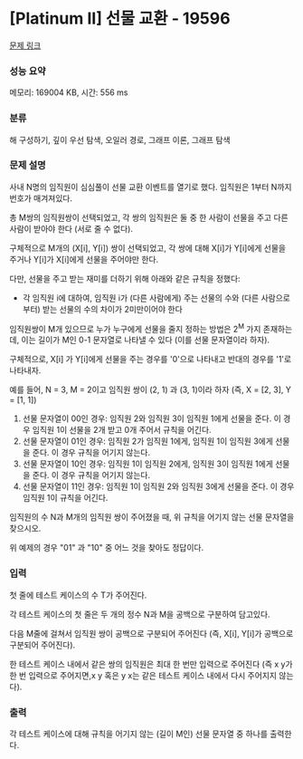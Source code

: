 # [Platinum II] 선물 교환 - 19596 

[문제 링크](https://www.acmicpc.net/problem/19596) 

### 성능 요약

메모리: 169004 KB, 시간: 556 ms

### 분류

해 구성하기, 깊이 우선 탐색, 오일러 경로, 그래프 이론, 그래프 탐색

### 문제 설명

<p>사내 N명의 임직원이 심심풀이 선물 교환 이벤트를 열기로 했다. 임직원은 1부터 N까지 번호가 매겨져있다.</p>

<p>총 M쌍의 임직원쌍이 선택되었고, 각 쌍의 임직원은 둘 중 한 사람이 선물을 주고 다른 사람이 받아야 한다 (서로 줄 수 없다).</p>

<p>구체적으로 M개의 (X[i], Y[i]) 쌍이 선택되었고, 각 쌍에 대해 X[i]가 Y[i]에게 선물을 주거나 Y[i]가 X[i]에게 선물을 주어야만 한다.</p>

<p>다만, 선물을 주고 받는 재미를 더하기 위해 아래와 같은 규칙을 정했다:</p>

<ul>
	<li>각 임직원 i에 대하여, 임직원 i가 (다른 사람에게) 주는 선물의 수와 (다른 사람으로부터) 받는 선물의 수의 차이가 2미만이어야 한다</li>
</ul>

<p>임직원쌍이 M개 있으므로 누가 누구에게 선물을 줄지 정하는 방법은 2<sup>M</sup> 가지 존재하는데, 이는 길이가 M인 0-1 문자열로 나타낼 수 있다 (이를 선물 문자열이라 하자).</p>

<p>구체적으로, X[i] 가 Y[i]에게 선물을 주는 경우를 '0'으로 나타내고 반대의 경우를 '1'로 나타내자.</p>

<p>예를 들어, N = 3, M = 2이고 임직원 쌍이 (2, 1) 과 (3, 1)이라 하자 (즉, X = [2, 3], Y = [1, 1])</p>

<ol>
	<li>선물 문자열이 00인 경우: 임직원 2와 임직원 3이 임직원 1에게 선물을 준다. 이 경우 임직원 1이 선물을 2개 받고 0개 주어서 규칙을 어긴다.</li>
	<li>선물 문자열이 01인 경우: 임직원 2가 임직원 1에게, 임직원 1이 임직원 3에게 선물을 준다. 이 경우 규칙을 어기지 않는다.</li>
	<li>선물 문자열이 10인 경우: 임직원 1이 임직원 2에게, 임직원 3이 임직원 1에게 선물을 준다. 이 경우 규칙을 어기지 않는다.</li>
	<li>선물 문자열이 11인 경우: 임직원 1이 임직원 2와 임직원 3에게 선물을 준다. 이 경우 임직원 1이 규칙을 어긴다.</li>
</ol>

<p>임직원의 수 N과 M개의 임직원 쌍이 주어졌을 때, 위 규칙을 어기지 않는 선물 문자열을 찾으시오.</p>

<p>위 예제의 경우 "01" 과 "10" 중 어느 것을 찾아도 정답이다.</p>

### 입력 

 <p>첫 줄에 테스트 케이스의 수 T가 주어진다.</p>

<p>각 테스트 케이스의 첫 줄은 두 개의 정수 N과 M을 공백으로 구분하여 담고있다.</p>

<p>다음 M줄에 걸쳐서 임직원 쌍이 공백으로 구분되어 주어진다 (즉, X[i], Y[i]가 공백으로 구분되어 주어진다).</p>

<p>한 테스트 케이스 내에서 같은 쌍의 임직원은 최대 한 번만 입력으로 주어진다 (즉 x y가 한 번 입력으로 주어지면,x y 혹은 y x는 같은 테스트 케이스 내에서 다시 주어지지 않는다).</p>

### 출력 

 <p>각 테스트 케이스에 대해 규칙을 어기지 않는 (길이 M인) 선물 문자열 중 하나를 출력한다.</p>

